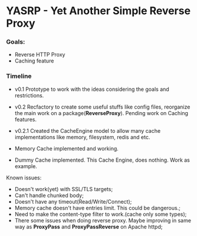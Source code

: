 # YASRP - Yet Another Simple Reverse Proxy

### Goals:
* Reverse HTTP Proxy
* Caching feature

### Timeline
- v0.1
Prototype to work with the ideas considering the goals and restrictions.

- v0.2
Recfactory to create some useful stuffs like config files, reorganize the main work on a package(__ReverseProxy__).  Pending work on Caching features.  

- v0.2.1
Created the CacheEngine model to allow many cache implementations like memory, filesystem, redis and etc.
- Memory Cache implemented and working.
- Dummy Cache implemented. This Cache Engine, does nothing. Work as example.

Known issues:
- Doesn't work(yet) with SSL/TLS targets;
- Can't handle chunked body;
- Doesn't have any timeout(Read/Write/Connect);
- Memory cache doesn't have entries limit. This could be dangerous.;
- Need to make the content-type filter to work.(cache only some types);
- There some issues when doing reverse proxy. Maybe improving in same way as **ProxyPass** and **ProxyPassReverse** on Apache httpd;

